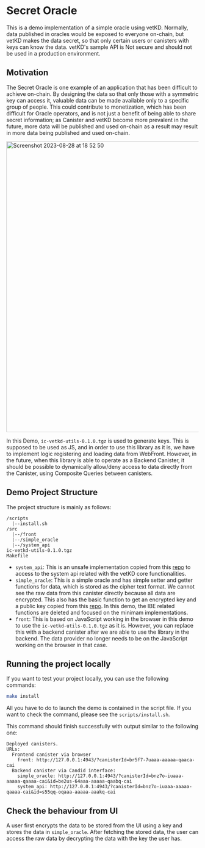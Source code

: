 # Secret Oracle

This is a demo implementation of a simple oracle using vetKD. Normally, data published in oracles would be exposed to everyone on-chain, but vetKD makes the data secret, so that only certain users or canisters with keys can know the data. vetKD's sample API is Not secure and should not be used in a production environment.

## Motivation

The Secret Oracle is one example of an application that has been difficult to achieve on-chain. By designing the data so that only those with a symmetric key can access it, valuable data can be made available only to a specific group of people. This could contribute to monetization, which has been difficult for Oracle operators, and is not just a benefit of being able to share secret information; as Canister and vetKD become more prevalent in the future, more data will be published and used on-chain as a result may result in more data being published and used on-chain.

<img width="762" alt="Screenshot 2023-08-28 at 18 52 50" src="https://github.com/0xhawk/secret-oracle/assets/108332185/a14532b8-16cc-4a4b-8141-e3c8859cb643">

In this Demo, `ic-vetkd-utils-0.1.0.tgz` is used to generate keys. This is supposed to be used as JS, and in order to use this library as it is, we have to implement logic registering and loading data from WebFront. However, in the future, when this library is able to operate as a Backend Canister, it should be possible to dynamically allow/deny access to data directly from the Canister, using Composite Queries between canisters.

## Demo Project Structure
The project structure is mainly as follows:

```
/scripts
  |--install.sh
/src
  |--/front 
  |--/simple_oracle
  |--/system_api
ic-vetkd-utils-0.1.0.tgz
Makefile
```

- `system_api`: This is an unsafe implementation copied from this [repo](https://github.com/dfinity/examples/tree/master/rust/vetkd) to access to the system api related with the vetKD core functionalities.
- `simple_oracle`: This is a simple oracle and has simple setter and getter functions for data, which is stored as the cipher text format. We cannot see the raw data from this canister directly because all data are encrypted. This also has the basic function to get an encrypted key and a public key copied from this [repo](https://github.com/dfinity/examples/tree/master/rust/vetkd/src/app_backend). In this demo, the IBE related functions are deleted and focused on the minimam implementations.
- `front`: This is based on JavaScript working in the browser in this demo to use the `ic-vetkd-utils-0.1.0.tgz` as it is. However, you can replace this with a backend canister after we are able to use the library in the backend. The data provider no longer needs to be on the JavaScript working on the browser in that case.

## Running the project locally

If you want to test your project locally, you can use the following commands:

```bash
make install
```

All you have to do to launch the demo is contained in the script file. If you want to check the command, please see the `scripts/install.sh`.

This command should finish successfully with output similar to the following one:


```
Deployed canisters.
URLs:
  Frontend canister via browser
    front: http://127.0.0.1:4943/?canisterId=br5f7-7uaaa-aaaaa-qaaca-cai
  Backend canister via Candid interface:
    simple_oracle: http://127.0.0.1:4943/?canisterId=bnz7o-iuaaa-aaaaa-qaaaa-cai&id=be2us-64aaa-aaaaa-qaabq-cai
    system_api: http://127.0.0.1:4943/?canisterId=bnz7o-iuaaa-aaaaa-qaaaa-cai&id=s55qq-oqaaa-aaaaa-aaakq-cai
```

## Check the behaviour from UI

A user first encrypts the data to be stored from the UI using a key and stores the data in `simple_oracle`. After fetching the stored data, the user can access the raw data by decrypting the data with the key the user has.